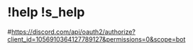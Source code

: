 # !help !s_help

#https://discord.com/api/oauth2/authorize?client_id=1056910364127789127&permissions=0&scope=bot
